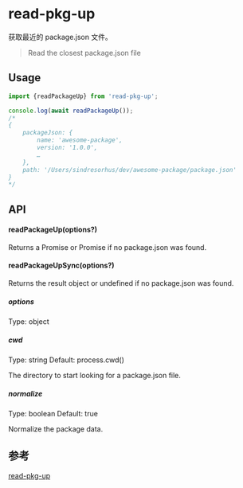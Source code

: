 # read-pkg-up
获取最近的 package.json 文件。

> Read the closest package.json file

## Usage
```js
import {readPackageUp} from 'read-pkg-up';

console.log(await readPackageUp());
/*
{
	packageJson: {
		name: 'awesome-package',
		version: '1.0.0',
		…
	},
	path: '/Users/sindresorhus/dev/awesome-package/package.json'
}
*/
```

## API
#### readPackageUp(options?)
Returns a Promise<object> or Promise<undefined> if no package.json was found.

#### readPackageUpSync(options?)
Returns the result object or undefined if no package.json was found.

##### options
Type: object

##### cwd
Type: string
Default: process.cwd()

The directory to start looking for a package.json file.

##### normalize
Type: boolean
Default: true

Normalize the package data.

## 参考
[read-pkg-up](https://www.npmjs.com/package/read-pkg-up)